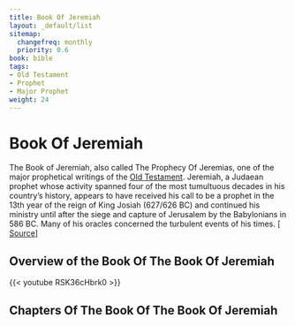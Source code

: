 ```yaml
---
title: Book Of Jeremiah
layout: _default/list
sitemap:
  changefreq: monthly
  priority: 0.6
book: bible
tags:
- Old Testament
- Prophet
- Major Prophet
weight: 24
---
```

# Book Of Jeremiah
The Book of Jeremiah, also called The Prophecy Of Jeremias, one of the major prophetical writings of the [Old Testament](/tags/old-testament/). Jeremiah, a Judaean prophet whose activity spanned four of the most tumultuous decades in his country’s history, appears to have received his call to be a prophet in the 13th year of the reign of King Josiah (627/626 BC) and continued his ministry until after the siege and capture of Jerusalem by the Babylonians in 586 BC. Many of his oracles concerned the turbulent events of his times. [ [Source](https://www.britannica.com/topic/The-Book-of-Jeremiah)]
## Overview of the Book Of The Book Of Jeremiah
{{< youtube RSK36cHbrk0 >}}
## Chapters Of The Book Of The Book Of Jeremiah